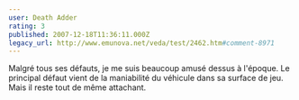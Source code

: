 ```yaml
---
user: Death Adder
rating: 3
published: 2007-12-18T11:36:11.000Z
legacy_url: http://www.emunova.net/veda/test/2462.htm#comment-8971
---
```

Malgré tous ses défauts, je me suis beaucoup amusé dessus à l'époque. Le principal défaut vient de la maniabilité du véhicule dans sa surface de jeu. Mais il reste tout de même attachant.
